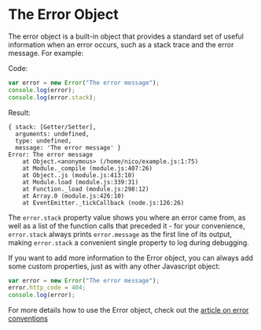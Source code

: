 # The Error Object

The error object is a built-in object that provides a standard set of useful information when an error occurs, such as a stack trace and the error message. For example:

Code:

```javascript
var error = new Error("The error message");
console.log(error);
console.log(error.stack);
```

Result:


    { stack: [Getter/Setter],
      arguments: undefined,
      type: undefined,
      message: 'The error message' }
    Error: The error message
        at Object.<anonymous> (/home/nico/example.js:1:75)
        at Module._compile (module.js:407:26)
        at Object..js (module.js:413:10)
        at Module.load (module.js:339:31)
        at Function._load (module.js:298:12)
        at Array.0 (module.js:426:10)
        at EventEmitter._tickCallback (node.js:126:26)

The `error.stack` property value shows you where an error came from, as well as a list of the function calls that preceded it - for your convenience, `error.stack` always prints `error.message` as the first line of its output, making `error.stack` a convenient single property to log during debugging.

If you want to add more information to the Error object, you can always add some custom properties, just as with any other Javascript object: 

```javascript
var error = new Error("The error message");
error.http_code = 404;
console.log(error);
```

For more details how to use the Error object, check out the [article on error conventions](/what-are-the-error-conventions)
